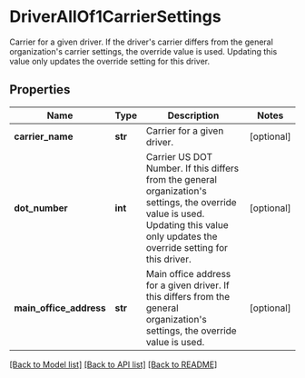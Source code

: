 # DriverAllOf1CarrierSettings

Carrier for a given driver. If the driver's carrier differs from the general organization's carrier settings, the override value is used. Updating this value only updates the override setting for this driver.
## Properties
Name | Type | Description | Notes
------------ | ------------- | ------------- | -------------
**carrier_name** | **str** | Carrier for a given driver. | [optional] 
**dot_number** | **int** | Carrier US DOT Number. If this differs from the general organization&#39;s settings, the override value is used. Updating this value only updates the override setting for this driver. | [optional] 
**main_office_address** | **str** | Main office address for a given driver. If this differs from the general organization&#39;s settings, the override value is used.  | [optional] 

[[Back to Model list]](../README.md#documentation-for-models) [[Back to API list]](../README.md#documentation-for-api-endpoints) [[Back to README]](../README.md)


